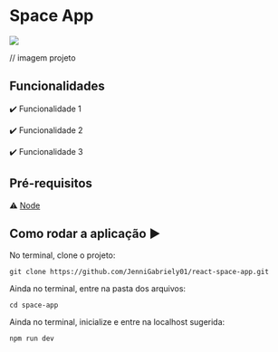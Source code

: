 # Space App
  <img src="https://img.shields.io/static/v1?label=react&message=framework&color=blue&style=for-the-badge&logo=REACT"/>

// imagem projeto

## Funcionalidades

:heavy_check_mark: Funcionalidade 1  

:heavy_check_mark: Funcionalidade 2  

:heavy_check_mark: Funcionalidade 3  


## Pré-requisitos

:warning: [Node](https://nodejs.org/en/download/)


## Como rodar a aplicação :arrow_forward:

No terminal, clone o projeto: 

```
git clone https://github.com/JenniGabriely01/react-space-app.git
```

Ainda no terminal, entre na pasta dos arquivos:

```
cd space-app
```

Ainda no terminal, inicialize e entre na localhost sugerida:
```
npm run dev
